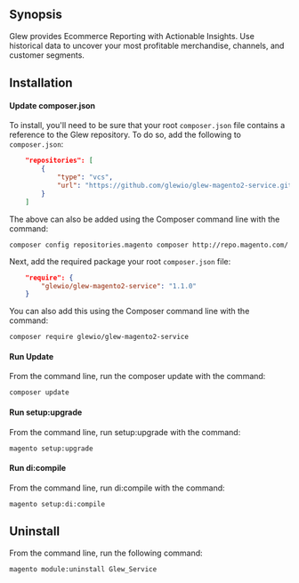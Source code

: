 ## Synopsis

Glew provides Ecommerce Reporting with Actionable Insights.  Use historical data to uncover your most profitable merchandise, channels, and customer segments.

## Installation

#### Update composer.json
To install, you'll need to be sure that your root `composer.json` file contains a reference to the Glew repository.  To do so, add the following to `composer.json`:

```json
    "repositories": [
        {
            "type": "vcs",                                                                                                              
            "url": "https://github.com/glewio/glew-magento2-service.git"
        }
    ]
```

The above can also be added using the Composer command line with the command: 

    composer config repositories.magento composer http://repo.magento.com/
    
Next, add the required package your root `composer.json` file:

```json
    "require": {
        "glewio/glew-magento2-service": "1.1.0"
    }
```

You can also add this using the Composer command line with the command:

    composer require glewio/glew-magento2-service

#### Run Update
From the command line, run the composer update with the command:

    composer update

#### Run setup:upgrade
From the command line, run setup:upgrade with the command:

    magento setup:upgrade

#### Run di:compile
From the command line, run di:compile with the command:

    magento setup:di:compile
    

## Uninstall
From the command line, run the following command:

    magento module:uninstall Glew_Service
